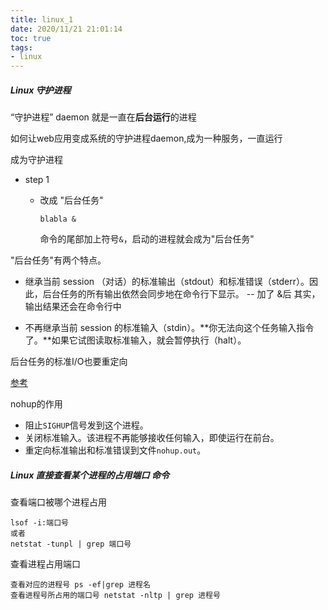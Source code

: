 ```yaml
---
title: linux_1
date: 2020/11/21 21:01:14
toc: true
tags:
- linux
---
```




##### Linux 守护进程

“守护进程”  daemon 就是一直在**后台运行**的进程

如何让web应用变成系统的守护进程daemon,成为一种服务，一直运行

成为守护进程

* step 1

  * 改成 "后台任务"

    ```
    blabla &
    ```

    命令的尾部加上符号`&`，启动的进程就会成为"后台任务"

"后台任务"有两个特点。

* 继承当前 session （对话）的标准输出（stdout）和标准错误（stderr）。因此，后台任务的所有输出依然会同步地在命令行下显示。 -- 加了 &后 其实，输出结果还会在命令行中

* 不再继承当前 session 的标准输入（stdin）。**你无法向这个任务输入指令了。**如果它试图读取标准输入，就会暂停执行（halt）。

后台任务的标准I/O也要重定向

[参考](http://www.ruanyifeng.com/blog/2016/02/linux-daemon.html)

nohup的作用

- 阻止`SIGHUP`信号发到这个进程。
- 关闭标准输入。该进程不再能够接收任何输入，即使运行在前台。
- 重定向标准输出和标准错误到文件`nohup.out`。



##### Linux 直接查看某个进程的占用端口 命令

查看端口被哪个进程占用

```
lsof -i:端口号
或者
netstat -tunpl | grep 端口号
```

查看进程占用端口

```
查看对应的进程号 ps -ef|grep 进程名
查看进程号所占用的端口号 netstat -nltp | grep 进程号
```

